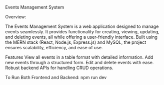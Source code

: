 Events Management System

Overview:

The Events Management System is a web application designed to manage events seamlessly. It provides functionality for creating, viewing, updating, and deleting events, all while offering a user-friendly interface. Built using the MERN stack (React, Node.js, Express.js) and MySQL, the project ensures scalability, efficiency, and ease of use.

Features
View all events in a table format with detailed information.
Add new events through a structured form.
Edit and delete events with ease.
Robust backend APIs for handling CRUD operations.

To Run Both Frontend and Backend:
npm run dev
